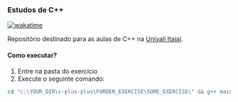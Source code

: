 ### Estudos de C++

[![wakatime](https://wakatime.com/badge/user/920a7e43-2969-4212-82ff-1b375685ff58/project/304faa01-4f74-4bc1-880b-973de80123ca.svg)](https://wakatime.com/badge/user/920a7e43-2969-4212-82ff-1b375685ff58/project/304faa01-4f74-4bc1-880b-973de80123ca)

Repositório destinado para as aulas de C++ na [Univali Itajaí](https://www.univali.br/Paginas/default.aspx).

#### Como executar?

1. Entre na pasta do exercício
2. Execute o seguinte comando:

```cmd
cd "c:\YOUR_DIR\c-plus-plus\FORDER_EXERCISE\SOME_EXERCISE\" && g++ main.cpp -o main && "c:\YOUR_DIR\c-plus-plus\FORDER_EXERCISE\SOME_EXERCISE\"main
```
